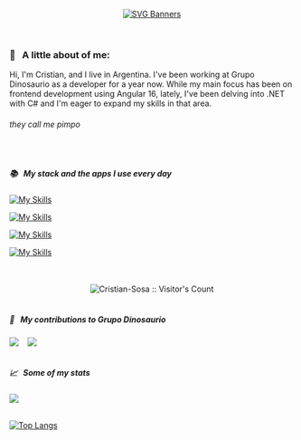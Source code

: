 <div id="header" align="center">

  [![SVG Banners](https://svg-banners.vercel.app/api?type=glitch&text1=🤠Frontend💀&width=800&height=400)](https://github.com/Akshay090/svg-banners)

</div>
<br>

### 🐣 &nbsp; A little about of me: 

Hi, I'm Cristian, and I live in Argentina. I've been working at Grupo Dinosaurio as a developer for a year now. While my main focus has been on frontend development using Angular 16, lately, I've been delving into .NET with C# and I'm eager to expand my skills in that area.

###### *they call me pimpo*

<br />

##### 📚 &nbsp; *My stack and the apps I use every day*

<p align="left">

[![My Skills](https://skillicons.dev/icons?i=angular,jest,javascript,ts,html,css,sass,bootstrap)](https://skillicons.dev)

[![My Skills](https://skillicons.dev/icons?i=cs,dotnet,mysql,postman)](https://skillicons.dev)

[![My Skills](https://skillicons.dev/icons?i=github,git,md)](https://skillicons.dev)

[![My Skills](https://skillicons.dev/icons?i=visualstudio,vscode)](https://skillicons.dev)

<br>
<br>

<div align="center">
<img src="https://profile-counter.glitch.me/Cristian-Sosa/count.svg" alt="Cristian-Sosa :: Visitor's Count" />
</div>

<br>

##### 💼 &nbsp; *My contributions to Grupo Dinosaurio*

<div style="display:flex; justify-content: flex-start; gap: 16px;">

<a href="https://github.com/Cristian-Sosa/envases">
<img src="https://github-readme-stats.vercel.app/api/pin/?username=cristian-sosa&repo=envases&theme=dark&show_icons=false" />
</a>

<a href="https://github.com/Cristian-Sosa/FilaDigital">
<img src="https://github-readme-stats.vercel.app/api/pin/?username=cristian-sosa&repo=FilaDigital&theme=dark&show_icons=false" />
</a>

</div>

<br />

##### 📈 &nbsp; *Some of my stats*

<img src="https://github-readme-stats.vercel.app/api?username=cristian-sosa&show_icons=true&theme=dark" />

<br />
<br />

[![Top Langs](https://github-readme-stats.vercel.app/api/top-langs/?username=cristian-sosa&theme=dark)](https://github.com/anuraghazra/github-readme-stats)
